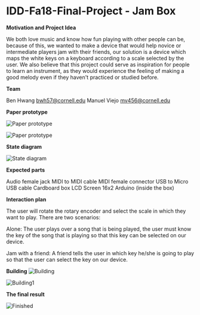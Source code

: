 # IDD-Fa18-Final-Project - Jam Box

**Motivation and Project Idea**

We both love music and know how fun playing with other people can be, because of this, we wanted to make a device that would help novice or intermediate players jam with their friends, our solution is a device which maps the white keys on a keyboard according to a scale selected by the user. We also believe that this project could serve as inspiration for people to learn an instrument, as they would experience the feeling of making a good melody even if they haven't practiced or studied before.

**Team**

Ben Hwang bwh57@cornell.edu
Manuel Viejo mv456@cornell.edu

**Paper prototype**

![Paper prototype](https://github.com/mviejo33/jam-box/blob/master/jambox.png)

![Paper prototype](https://github.com/mviejo33/jam-box/blob/master/jambox1.png)

**State diagram**

![State diagram](https://github.com/mviejo33/jam-box/blob/master/jambox2.png)

**Expected parts**

Audio female jack
MIDI to MIDI cable
MIDI female connector
USB to Micro USB cable
Cardboard box
LCD Screen 16x2
Arduino (inside the box)

**Interaction plan**

The user will rotate the rotary encoder and select the scale in which they want to play. There are two scenarios:

Alone: The user plays over a song that is being played, the user must know the key of the song that is playing so that this key can be selected on our device.

Jam with a friend: A friend tells the user in which key he/she is going to play so that the user can select the key on our device.

**Building**
![Building](https://github.com/mviejo33/jam-box/blob/master/building.png)

![Building1](https://github.com/mviejo33/jam-box/blob/master/building1.png)

**The final result**

![Finished](https://github.com/mviejo33/jam-box/blob/master/finished.png)
